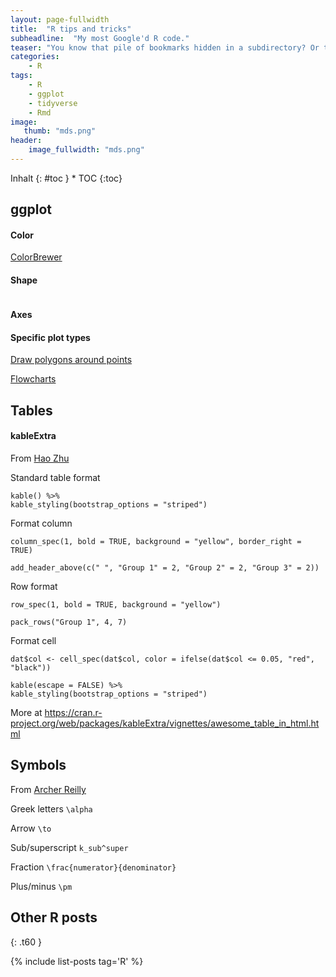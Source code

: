 ```yaml
---
layout: page-fullwidth
title:  "R tips and tricks"
subheadline:  "My most Google'd R code."
teaser: "You know that pile of bookmarks hidden in a subdirectory? Or those pages Google reminds you that you 'visited many times'? Here, I collect all my most Google'd R code in one place."
categories:
    - R
tags:
    - R
    - ggplot
    - tidyverse
    - Rmd
image:
   thumb: "mds.png"
header:
    image_fullwidth: "mds.png"
---
```

<div class="row">
<div class="medium-4 medium-push-8 columns" markdown="1">
<div class="panel radius" markdown="1">
Inhalt
{: #toc }
*  TOC
{:toc}
</div>
</div><!-- /.medium-4.columns -->

<div class="medium-8 medium-pull-4 columns" markdown="1">

</div><!-- /.medium-8.columns -->
</div><!-- /.row -->

## ggplot

#### Color

[ColorBrewer](https://colorbrewer2.org/)

#### Shape

<img class="t60" src="{{ site.urlimg }}ggplot2-shape-identity.png" alt="">

#### Axes



#### Specific plot types

[Draw polygons around points](https://luisdva.github.io/rstats/Grouping-points/)

[Flowcharts](https://rich-iannone.github.io/DiagrammeR/graphs.html#node-edge-data-frames)

## Tables

#### kableExtra

From [Hao Zhu](https://cran.r-project.org/web/packages/kableExtra/vignettes/awesome_table_in_html.html)

Standard table format
```
kable() %>%
kable_styling(bootstrap_options = "striped")
```

Format column
```
column_spec(1, bold = TRUE, background = "yellow", border_right = TRUE)

add_header_above(c(" ", "Group 1" = 2, "Group 2" = 2, "Group 3" = 2))
```

Row format
```
row_spec(1, bold = TRUE, background = "yellow")

pack_rows("Group 1", 4, 7)
```

Format cell
```
dat$col <- cell_spec(dat$col, color = ifelse(dat$col <= 0.05, "red", "black"))

kable(escape = FALSE) %>%
kable_styling(bootstrap_options = "striped")
```

More at https://cran.r-project.org/web/packages/kableExtra/vignettes/awesome_table_in_html.html

## Symbols

From [Archer Reilly](http://csrgxtu.github.io/2015/03/20/Writing-Mathematic-Fomulars-in-Markdown/)

Greek letters `\alpha`

Arrow `\to`

Sub/superscript `k_sub^super`

Fraction `\frac{numerator}{denominator}`

Plus/minus `\pm`

## 

## Other R posts
{: .t60 }

{% include list-posts tag='R' %}